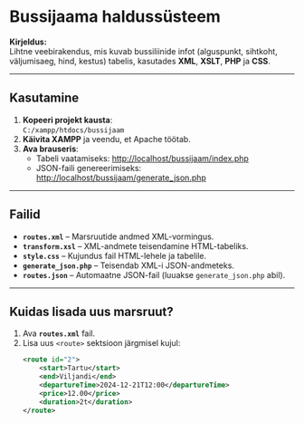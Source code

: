 # Bussijaama haldussüsteem

**Kirjeldus:**  
Lihtne veebirakendus, mis kuvab bussiliinide infot (alguspunkt, sihtkoht, väljumisaeg, hind, kestus) tabelis, kasutades **XML**, **XSLT**, **PHP** ja **CSS**.

---

## Kasutamine

1. **Kopeeri projekt kausta**:  
   `C:/xampp/htdocs/bussijaam`
2. **Käivita XAMPP** ja veendu, et Apache töötab.
3. **Ava brauseris**:  
   - Tabeli vaatamiseks: [http://localhost/bussijaam/index.php](http://localhost/bussijaam/index.php)  
   - JSON-faili genereerimiseks: [http://localhost/bussijaam/generate_json.php](http://localhost/bussijaam/generate_json.php)

---

## Failid

- **`routes.xml`** – Marsruutide andmed XML-vormingus.  
- **`transform.xsl`** – XML-andmete teisendamine HTML-tabeliks.  
- **`style.css`** – Kujundus fail HTML-lehele ja tabelile.  
- **`generate_json.php`** – Teisendab XML-i JSON-andmeteks.  
- **`routes.json`** – Automaatne JSON-fail (luuakse `generate_json.php` abil).

---

## Kuidas lisada uus marsruut?

1. Ava **`routes.xml`** fail.
2. Lisa uus `<route>` sektsioon järgmisel kujul:
   ```xml
   <route id="2">
       <start>Tartu</start>
       <end>Viljandi</end>
       <departureTime>2024-12-21T12:00</departureTime>
       <price>12.00</price>
       <duration>2t</duration>
   </route>
